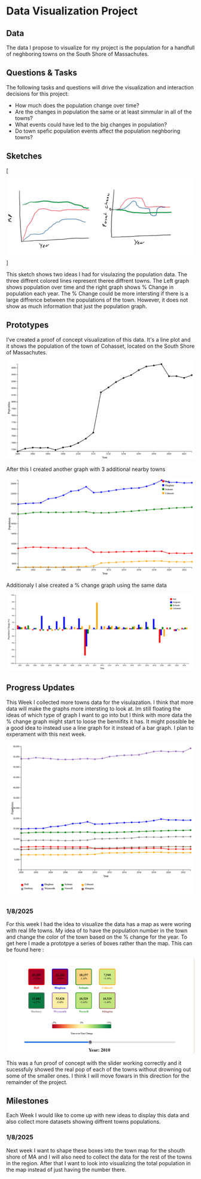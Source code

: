 # Data Visualization Project

## Data

The data I propose to visualize for my project is the population for a handfull of neghboring towns on the South Shore of Massachutes. 


## Questions & Tasks

The following tasks and questions will drive the visualization and interaction decisions for this project:

 * How much does the population change over time?
 * Are the changes in population the same or at least simmular in all of the towns?
 * What events could have led to the big changes in population?
 * Do town spefic population events affect the population neghboring towns?

## Sketches

[![image](https://raw.githubusercontent.com/Seano3/dataviz-project/refs/heads/master/Sketch.png)]

This sketch shows two ideas I had for visulazing the population data. The three diffrent colored lines represent theree diffrent towns. The Left graph shows population over time and the right graph shows % Change in population each year. The % Change could be more intersting if there is a large diffrence between the populations of the town. However, it does not show as much information that just the population graph. 


## Prototypes

I’ve created a proof of concept visualization of this data. It's a line plot and it shows the population of the town of Cohasset, located on the South Shore of Massachutes. 

[![image](https://raw.githubusercontent.com/Seano3/dataviz-project/refs/heads/master/Prototype.png)](https://vizhub.com/curran/eab039ad1765433cb51aad167d9deae4)

After this I created another graph with 3 additional nearby towns

[![image](https://raw.githubusercontent.com/Seano3/dataviz-project/refs/heads/master/ManyTownsPop.png)](https://vizhub.com/Seano3/cb0574f1bf2a4d4990f6bde2f0d4c8fc)

Additionaly I alse created a % change graph using the same data

[![image](https://raw.githubusercontent.com/Seano3/dataviz-project/refs/heads/master/ManyTowns%25Change.png)](https://vizhub.com/Seano3/64cf3668cd254e7694512d93c9ff673a)


## Progress Updates

This Week I collected more towns data for the visulazation. I think that more data will make the graphs more intersting to look at. Im still floating the ideas of which type of graph I want to go into but I think with more data the % change graph might start to loose the bennifits it has. It might possible be a good idea to instead use a line graph for it instead of a bar graph. I plan to experament with this next week. 

[![image](https://raw.githubusercontent.com/Seano3/dataviz-project/refs/heads/master/Interation1.png)](https://vizhub.com/Seano3/cb0574f1bf2a4d4990f6bde2f0d4c8fc)

### 1/8/2025

For this week I had the idea to visualize the data has a map as were woring with real life towns. My idea of to have the population number in the town and change the color of the town based on the % change for the year. To get here I made a prototpye a series of boxes rather than the map. This can be found here : 

[![image](https://raw.githubusercontent.com/Seano3/dataviz-project/refs/heads/master/boxes.png)](https://vizhub.com/Seano3/dd8280e02083447087ab86f3dc94b14c)

This was a fun proof of concept with the slider working correctly and it sucessfuly showed the real pop of each of the towns without drowning out some of the smaller ones. I think I will move fowars in this direction for the remainder of the project. 




## Milestones

Each Week I would like to come up with new ideas to display this data and also collect more datasets showing diffrent towns populations. 

### 1/8/2025

Next week I want to shape these boxes into the town map for the shouth shore of MA and I will also need to collect the data for the rest of the towns in the region. After that I want to look into visualizing the total population in the map instead of just having the number there. 
